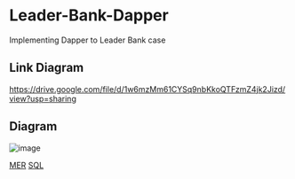 # Leader-Bank-Dapper
Implementing Dapper to Leader Bank case

## Link Diagram
https://drive.google.com/file/d/1w6mzMm61CYSq9nbKkoQTFzmZ4jk2Jizd/view?usp=sharing

## Diagram
![image](https://user-images.githubusercontent.com/101427427/227646617-f5c10e53-47b9-4072-b26a-6ae7073f74ed.png)

[MER]()
[SQL]()
